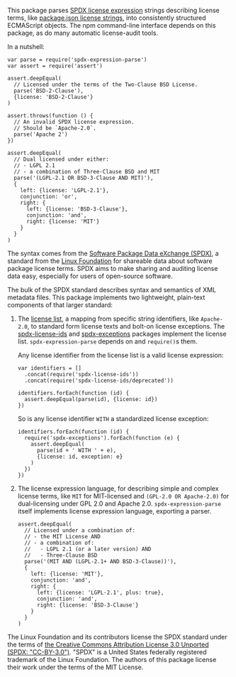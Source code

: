 <p>This package parses <a href="https://spdx.org/spdx-specification-21-web-version#h.jxpfx0ykyb60">SPDX license expression</a> strings describing license terms, like <a href="https://docs.npmjs.com/files/package.json#license">package.json license strings</a>, into consistently structured ECMAScript objects.  The npm command-line interface depends on this package, as do many automatic license-audit tools.</p>

<p>In a nutshell:</p>

<pre><code class="javascript">var parse = require('spdx-expression-parse')
var assert = require('assert')

assert.deepEqual(
  // Licensed under the terms of the Two-Clause BSD License.
  parse('BSD-2-Clause'),
  {license: 'BSD-2-Clause'}
)

assert.throws(function () {
  // An invalid SPDX license expression.
  // Should be `Apache-2.0`.
  parse('Apache 2')
})

assert.deepEqual(
  // Dual licensed under either:
  // - LGPL 2.1
  // - a combination of Three-Clause BSD and MIT
  parse('(LGPL-2.1 OR BSD-3-Clause AND MIT)'),
  {
    left: {license: 'LGPL-2.1'},
    conjunction: 'or',
    right: {
      left: {license: 'BSD-3-Clause'},
      conjunction: 'and',
      right: {license: 'MIT'}
    }
  }
)
</code></pre>

<p>The syntax comes from the <a href="https://spdx.org/">Software Package Data eXchange (SPDX)</a>, a standard from the <a href="https://www.linuxfoundation.org">Linux Foundation</a> for shareable data about software package license terms.  SPDX aims to make sharing and auditing license data easy, especially for users of open-source software.</p>

<p>The bulk of the SPDX standard describes syntax and semantics of XML metadata files.  This package implements two lightweight, plain-text components of that larger standard:</p>

<ol>
<li><p>The <a href="https://spdx.org/licenses">license list</a>, a mapping from specific string identifiers, like <code>Apache-2.0</code>, to standard form license texts and bolt-on license exceptions.  The <a href="https://www.npmjs.com/package/spdx-license-ids">spdx-license-ids</a> and <a href="https://www.npmjs.com/package/spdx-exceptions">spdx-exceptions</a> packages implement the license list.  <code>spdx-expression-parse</code> depends on and <code>require()</code>s them.</p>

<p>Any license identifier from the license list is a valid license expression:</p>

<pre><code class="javascript">var identifiers = []
  .concat(require('spdx-license-ids'))
  .concat(require('spdx-license-ids/deprecated'))

identifiers.forEach(function (id) {
  assert.deepEqual(parse(id), {license: id})
})
</code></pre>

<p>So is any license identifier <code>WITH</code> a standardized license exception:</p>

<pre><code class="javascript">identifiers.forEach(function (id) {
  require('spdx-exceptions').forEach(function (e) {
    assert.deepEqual(
      parse(id + ' WITH ' + e),
      {license: id, exception: e}
    )
  })
})
</code></pre></li>
<li><p>The license expression language, for describing simple and complex license terms, like <code>MIT</code> for MIT-licensed and <code>(GPL-2.0 OR Apache-2.0)</code> for dual-licensing under GPL 2.0 and Apache 2.0.  <code>spdx-expression-parse</code> itself implements license expression language, exporting a parser.</p>

<pre><code class="javascript">assert.deepEqual(
  // Licensed under a combination of:
  // - the MIT License AND
  // - a combination of:
  //   - LGPL 2.1 (or a later version) AND
  //   - Three-Clause BSD
  parse('(MIT AND (LGPL-2.1+ AND BSD-3-Clause))'),
  {
    left: {license: 'MIT'},
    conjunction: 'and',
    right: {
      left: {license: 'LGPL-2.1', plus: true},
      conjunction: 'and',
      right: {license: 'BSD-3-Clause'}
    }
  }
)
</code></pre></li>
</ol>

<p>The Linux Foundation and its contributors license the SPDX standard under the terms of <a href="http://spdx.org/licenses/CC-BY-3.0">the Creative Commons Attribution License 3.0 Unported (SPDX: "CC-BY-3.0")</a>.  "SPDX" is a United States federally registered trademark of the Linux Foundation.  The authors of this package license their work under the terms of the MIT License.</p>
